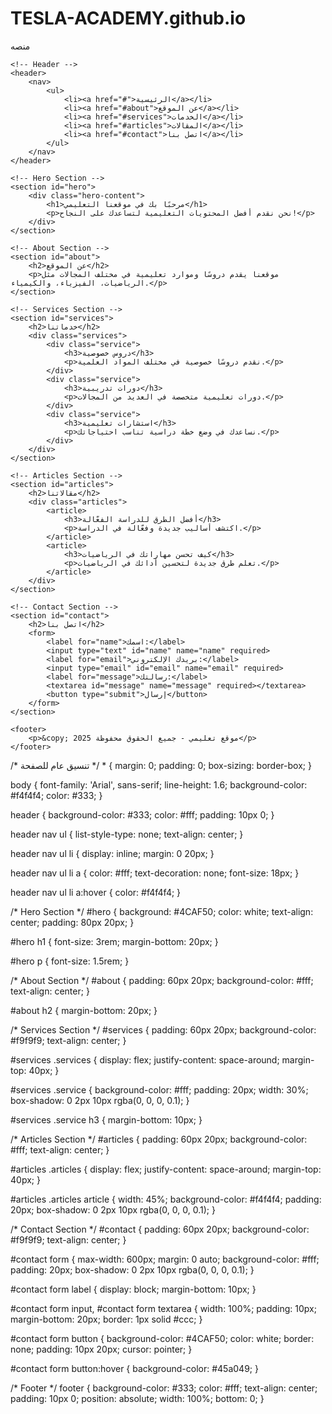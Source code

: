 # TESLA-ACADEMY.github.io
منصه
<!DOCTYPE html>
<html lang="ar">
<head>
    <meta charset="UTF-8">
    <meta name="viewport" content="width=device-width, initial-scale=1.0">
    <title>موقع تعليمي</title>
    <link rel="stylesheet" href="styles.css">
</head>
<body>

    <!-- Header -->
    <header>
        <nav>
            <ul>
                <li><a href="#">الرئيسية</a></li>
                <li><a href="#about">عن الموقع</a></li>
                <li><a href="#services">الخدمات</a></li>
                <li><a href="#articles">المقالات</a></li>
                <li><a href="#contact">اتصل بنا</a></li>
            </ul>
        </nav>
    </header>

    <!-- Hero Section -->
    <section id="hero">
        <div class="hero-content">
            <h1>مرحبًا بك في موقعنا التعليمي</h1>
            <p>نحن نقدم أفضل المحتويات التعليمية لتساعدك على النجاح!</p>
        </div>
    </section>

    <!-- About Section -->
    <section id="about">
        <h2>عن الموقع</h2>
        <p>موقعنا يقدم دروسًا وموارد تعليمية في مختلف المجالات مثل الرياضيات، الفيزياء، والكيمياء.</p>
    </section>

    <!-- Services Section -->
    <section id="services">
        <h2>خدماتنا</h2>
        <div class="services">
            <div class="service">
                <h3>دروس خصوصية</h3>
                <p>نقدم دروسًا خصوصية في مختلف المواد العلمية.</p>
            </div>
            <div class="service">
                <h3>دورات تدريبية</h3>
                <p>دورات تعليمية متخصصة في العديد من المجالات.</p>
            </div>
            <div class="service">
                <h3>استشارات تعليمية</h3>
                <p>نساعدك في وضع خطة دراسية تناسب احتياجاتك.</p>
            </div>
        </div>
    </section>

    <!-- Articles Section -->
    <section id="articles">
        <h2>مقالاتنا</h2>
        <div class="articles">
            <article>
                <h3>أفضل الطرق للدراسة الفعّالة</h3>
                <p>اكتشف أساليب جديدة وفعّالة في الدراسة.</p>
            </article>
            <article>
                <h3>كيف تحسن مهاراتك في الرياضيات</h3>
                <p>تعلم طرق جديدة لتحسين أدائك في الرياضيات.</p>
            </article>
        </div>
    </section>

    <!-- Contact Section -->
    <section id="contact">
        <h2>اتصل بنا</h2>
        <form>
            <label for="name">اسمك:</label>
            <input type="text" id="name" name="name" required>
            <label for="email">بريدك الإلكتروني:</label>
            <input type="email" id="email" name="email" required>
            <label for="message">رسالتك:</label>
            <textarea id="message" name="message" required></textarea>
            <button type="submit">إرسال</button>
        </form>
    </section>

    <footer>
        <p>&copy; 2025 موقع تعليمي - جميع الحقوق محفوظة</p>
    </footer>

</body>
</html>
/* تنسيق عام للصفحة */
* {
    margin: 0;
    padding: 0;
    box-sizing: border-box;
}

body {
    font-family: 'Arial', sans-serif;
    line-height: 1.6;
    background-color: #f4f4f4;
    color: #333;
}

header {
    background-color: #333;
    color: #fff;
    padding: 10px 0;
}

header nav ul {
    list-style-type: none;
    text-align: center;
}

header nav ul li {
    display: inline;
    margin: 0 20px;
}

header nav ul li a {
    color: #fff;
    text-decoration: none;
    font-size: 18px;
}

header nav ul li a:hover {
    color: #f4f4f4;
}

/* Hero Section */
#hero {
    background: #4CAF50;
    color: white;
    text-align: center;
    padding: 80px 20px;
}

#hero h1 {
    font-size: 3rem;
    margin-bottom: 20px;
}

#hero p {
    font-size: 1.5rem;
}

/* About Section */
#about {
    padding: 60px 20px;
    background-color: #fff;
    text-align: center;
}

#about h2 {
    margin-bottom: 20px;
}

/* Services Section */
#services {
    padding: 60px 20px;
    background-color: #f9f9f9;
    text-align: center;
}

#services .services {
    display: flex;
    justify-content: space-around;
    margin-top: 40px;
}

#services .service {
    background-color: #fff;
    padding: 20px;
    width: 30%;
    box-shadow: 0 2px 10px rgba(0, 0, 0, 0.1);
}

#services .service h3 {
    margin-bottom: 10px;
}

/* Articles Section */
#articles {
    padding: 60px 20px;
    background-color: #fff;
    text-align: center;
}

#articles .articles {
    display: flex;
    justify-content: space-around;
    margin-top: 40px;
}

#articles .articles article {
    width: 45%;
    background-color: #f4f4f4;
    padding: 20px;
    box-shadow: 0 2px 10px rgba(0, 0, 0, 0.1);
}

/* Contact Section */
#contact {
    padding: 60px 20px;
    background-color: #f9f9f9;
    text-align: center;
}

#contact form {
    max-width: 600px;
    margin: 0 auto;
    background-color: #fff;
    padding: 20px;
    box-shadow: 0 2px 10px rgba(0, 0, 0, 0.1);
}

#contact form label {
    display: block;
    margin-bottom: 10px;
}

#contact form input,
#contact form textarea {
    width: 100%;
    padding: 10px;
    margin-bottom: 20px;
    border: 1px solid #ccc;
}

#contact form button {
    background-color: #4CAF50;
    color: white;
    border: none;
    padding: 10px 20px;
    cursor: pointer;
}

#contact form button:hover {
    background-color: #45a049;
}

/* Footer */
footer {
    background-color: #333;
    color: #fff;
    text-align: center;
    padding: 10px 0;
    position: absolute;
    width: 100%;
    bottom: 0;
}


